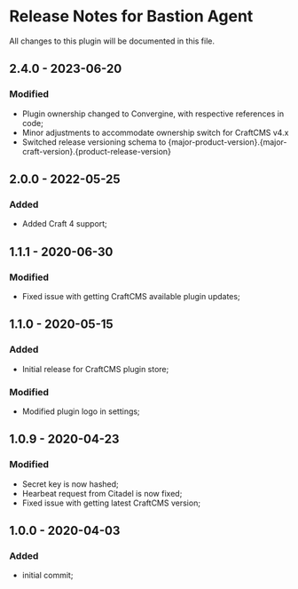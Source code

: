 # Release Notes for Bastion Agent

All changes to this plugin will be documented in this file.

## 2.4.0 - 2023-06-20
### Modified
- Plugin ownership changed to Convergine, with respective references in code;
- Minor adjustments to accommodate ownership switch for CraftCMS v4.x
- Switched release versioning schema to {major-product-version}.{major-craft-version}.{product-release-version}

## 2.0.0 - 2022-05-25
### Added
- Added Craft 4 support;

## 1.1.1 - 2020-06-30
### Modified
- Fixed issue with getting CraftCMS available plugin updates;

## 1.1.0 - 2020-05-15
### Added
- Initial release for CraftCMS plugin store;

### Modified
- Modified plugin logo in settings;

## 1.0.9 - 2020-04-23
### Modified
- Secret key is now hashed;
- Hearbeat request from Citadel is now fixed;
- Fixed issue with getting latest CraftCMS version;

## 1.0.0 - 2020-04-03
### Added
- initial commit;
